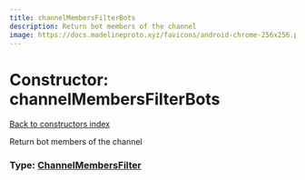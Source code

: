 ```yaml
---
title: channelMembersFilterBots
description: Return bot members of the channel
image: https://docs.madelineproto.xyz/favicons/android-chrome-256x256.png
---
```

# Constructor: channelMembersFilterBots  
[Back to constructors index](index.md)



Return bot members of the channel




### Type: [ChannelMembersFilter](../types/ChannelMembersFilter.md)


